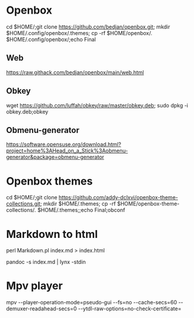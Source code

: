 # Openbox

cd $HOME/;git clone https://github.com/bedjan/openbox.git; mkdir $HOME/.config/openbox/.themes; cp -rf $HOME/openbox/*.* $HOME/.config/openbox/;echo Final

## Web

https://raw.githack.com/bedjan/openbox/main/web.html

## Obkey

wget https://github.com/luffah/obkey/raw/master/obkey.deb; sudo dpkg -i obkey.deb;obkey

## Obmenu-generator

https://software.opensuse.org/download.html?project=home%3AHead_on_a_Stick%3Aobmenu-generator&package=obmenu-generator

# Openbox themes

cd $HOME/;git clone https://github.com/addy-dclxvi/openbox-theme-collections.git; mkdir $HOME/.themes; cp -rf $HOME/openbox-theme-collections/*.* $HOME/.themes;;echo Final;obconf

# Markdown to html

perl Markdown.pl index.md > index.html

pandoc -s index.md | lynx -stdin

# Mpv player

mpv  --player-operation-mode=pseudo-gui   --fs=no  --cache-secs=60 --demuxer-readahead-secs=0 --ytdl-raw-options=no-check-certificate=

